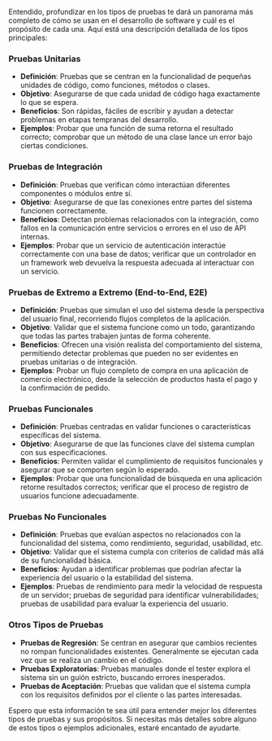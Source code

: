 Entendido, profundizar en los tipos de pruebas te dará un panorama más completo de cómo se usan en el desarrollo de software y cuál es el propósito de cada una. Aquí está una descripción detallada de los tipos principales:

### Pruebas Unitarias
- **Definición**: Pruebas que se centran en la funcionalidad de pequeñas unidades de código, como funciones, métodos o clases.
- **Objetivo**: Asegurarse de que cada unidad de código haga exactamente lo que se espera.
- **Beneficios**: Son rápidas, fáciles de escribir y ayudan a detectar problemas en etapas tempranas del desarrollo.
- **Ejemplos**: Probar que una función de suma retorna el resultado correcto; comprobar que un método de una clase lance un error bajo ciertas condiciones.

### Pruebas de Integración
- **Definición**: Pruebas que verifican cómo interactúan diferentes componentes o módulos entre sí.
- **Objetivo**: Asegurarse de que las conexiones entre partes del sistema funcionen correctamente.
- **Beneficios**: Detectan problemas relacionados con la integración, como fallos en la comunicación entre servicios o errores en el uso de API internas.
- **Ejemplos**: Probar que un servicio de autenticación interactúe correctamente con una base de datos; verificar que un controlador en un framework web devuelva la respuesta adecuada al interactuar con un servicio.

### Pruebas de Extremo a Extremo (End-to-End, E2E)
- **Definición**: Pruebas que simulan el uso del sistema desde la perspectiva del usuario final, recorriendo flujos completos de la aplicación.
- **Objetivo**: Validar que el sistema funcione como un todo, garantizando que todas las partes trabajen juntas de forma coherente.
- **Beneficios**: Ofrecen una visión realista del comportamiento del sistema, permitiendo detectar problemas que pueden no ser evidentes en pruebas unitarias o de integración.
- **Ejemplos**: Probar un flujo completo de compra en una aplicación de comercio electrónico, desde la selección de productos hasta el pago y la confirmación de pedido.

### Pruebas Funcionales
- **Definición**: Pruebas centradas en validar funciones o características específicas del sistema.
- **Objetivo**: Asegurarse de que las funciones clave del sistema cumplan con sus especificaciones.
- **Beneficios**: Permiten validar el cumplimiento de requisitos funcionales y asegurar que se comporten según lo esperado.
- **Ejemplos**: Probar que una funcionalidad de búsqueda en una aplicación retorne resultados correctos; verificar que el proceso de registro de usuarios funcione adecuadamente.

### Pruebas No Funcionales
- **Definición**: Pruebas que evalúan aspectos no relacionados con la funcionalidad del sistema, como rendimiento, seguridad, usabilidad, etc.
- **Objetivo**: Validar que el sistema cumpla con criterios de calidad más allá de su funcionalidad básica.
- **Beneficios**: Ayudan a identificar problemas que podrían afectar la experiencia del usuario o la estabilidad del sistema.
- **Ejemplos**: Pruebas de rendimiento para medir la velocidad de respuesta de un servidor; pruebas de seguridad para identificar vulnerabilidades; pruebas de usabilidad para evaluar la experiencia del usuario.

### Otros Tipos de Pruebas
- **Pruebas de Regresión**: Se centran en asegurar que cambios recientes no rompan funcionalidades existentes. Generalmente se ejecutan cada vez que se realiza un cambio en el código.
- **Pruebas Exploratorias**: Pruebas manuales donde el tester explora el sistema sin un guión estricto, buscando errores inesperados.
- **Pruebas de Aceptación**: Pruebas que validan que el sistema cumpla con los requisitos definidos por el cliente o las partes interesadas.

Espero que esta información te sea útil para entender mejor los diferentes tipos de pruebas y sus propósitos. Si necesitas más detalles sobre alguno de estos tipos o ejemplos adicionales, estaré encantado de ayudarte.